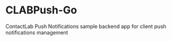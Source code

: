 # CLABPush-Go
ContactLab Push Notifications sample backend app for client push notifications management
